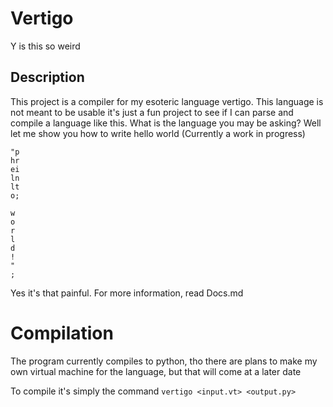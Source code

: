 # Vertigo

Y is this so weird

## Description

This project is a compiler for my esoteric language vertigo. This language is not meant to be usable it's just a fun project to see if I can parse and compile a language like this. What is the language you may be asking? Well let me show you how to write hello world (Currently a work in progress)

```
"p
hr
ei
ln
lt
o;

w
o
r
l
d
!
"
;
```

Yes it's that painful.
For more information, read Docs.md

# Compilation

The program currently compiles to python, tho there are plans to make my own virtual machine for the language, but that will come at a later date

To compile it's simply the command `vertigo <input.vt> <output.py>`
